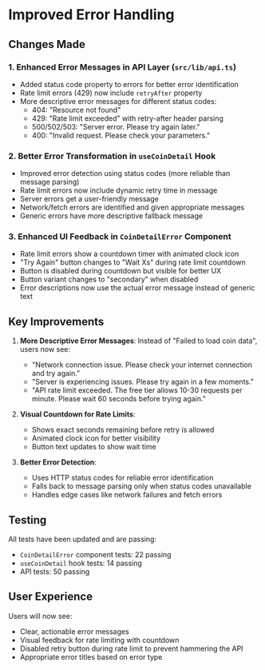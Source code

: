 # Improved Error Handling

## Changes Made

### 1. Enhanced Error Messages in API Layer (`src/lib/api.ts`)

- Added status code property to errors for better error identification
- Rate limit errors (429) now include `retryAfter` property
- More descriptive error messages for different status codes:
  - 404: "Resource not found"
  - 429: "Rate limit exceeded" with retry-after header parsing
  - 500/502/503: "Server error. Please try again later."
  - 400: "Invalid request. Please check your parameters."

### 2. Better Error Transformation in `useCoinDetail` Hook

- Improved error detection using status codes (more reliable than message parsing)
- Rate limit errors now include dynamic retry time in message
- Server errors get a user-friendly message
- Network/fetch errors are identified and given appropriate messages
- Generic errors have more descriptive fallback message

### 3. Enhanced UI Feedback in `CoinDetailError` Component

- Rate limit errors show a countdown timer with animated clock icon
- "Try Again" button changes to "Wait Xs" during rate limit countdown
- Button is disabled during countdown but visible for better UX
- Button variant changes to "secondary" when disabled
- Error descriptions now use the actual error message instead of generic text

## Key Improvements

1. **More Descriptive Error Messages**: Instead of "Failed to load coin data", users now see:
   - "Network connection issue. Please check your internet connection and try again."
   - "Server is experiencing issues. Please try again in a few moments."
   - "API rate limit exceeded. The free tier allows 10-30 requests per minute. Please wait 60 seconds before trying again."

2. **Visual Countdown for Rate Limits**:
   - Shows exact seconds remaining before retry is allowed
   - Animated clock icon for better visibility
   - Button text updates to show wait time

3. **Better Error Detection**:
   - Uses HTTP status codes for reliable error identification
   - Falls back to message parsing only when status codes unavailable
   - Handles edge cases like network failures and fetch errors

## Testing

All tests have been updated and are passing:

- `CoinDetailError` component tests: 22 passing
- `useCoinDetail` hook tests: 14 passing
- API tests: 50 passing

## User Experience

Users will now see:

- Clear, actionable error messages
- Visual feedback for rate limiting with countdown
- Disabled retry button during rate limit to prevent hammering the API
- Appropriate error titles based on error type
